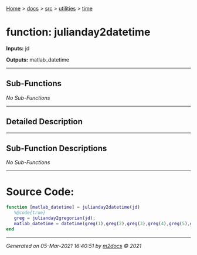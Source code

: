 [Home](../../../index.md) > [docs](../../../docs_index.md) > [src](../../src_index.md) > [utilities](../utilities_index.md) > [time](time_index.md)  


# function: julianday2datetime



**Inputs:** jd

**Outputs:** matlab_datetime

 ***

## Sub-Functions

*No Sub-Functions*

 ***

## Detailed Description



 ***

## Sub-Function Descriptions

*No Sub-Functions*

 
 *** 

# Source Code:

 ```matlab 
 function [matlab_datetime] = julianday2datetime(jd)
    %@code{true}
    greg = julianday2gregorian(jd);
    matlab_datetime = datetime(greg(1),greg(2),greg(3),greg(4),greg(5),greg(6));
end 
``` 
 
***

*Generated on 05-Mar-2021 16:40:51 by [m2docs](https://github.com/crgnam-research/m2docs) © 2021*
